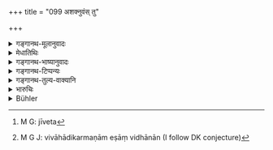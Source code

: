 +++
title = "099 अशक्नुवंस् तु"

+++

<details><summary>गङ्गानथ-मूलानुवादः</summary>

The Śūdra, unable to do service for twice-born people, and threatened with danger to his wife and sons, may subsist by the occupations of craftsmen.—(99)
</details>

<details><summary>मेधातिथिः</summary>

**कारुकाः** शिल्पिनः, सूदतन्तुवायादयः । तेषां कर्माणि पाकवयनादीनि प्रसिद्धानि । तैर् जीवेत्[^१९८] । **पुत्रदारात्ययस्** तद्भरणासमर्थता । एतेन धनतन्त्रभङ्गेन तस्यापदि विवाहादिविधानात् कर्मणाम् एषां[^१९९] निकृष्टतानुमीयते ॥ १०.९९ ॥


[^१९९]:
     M G J: vivāhādikarmaṇām eṣāṃ vidhānān (I follow DK conjecture)


[^१९८]:
     M G: jīveta
</details>

<details><summary>गङ्गानथ-भाष्यानुवादः</summary>

‘*Craftsmen*’— such as cooks, weavers, and the like; the occupations of these are *cooking, weaving* and so forth. By these, ‘*he may subsist*.’

‘*Danger to wife and sons*’—*i.e*., incapability of maintaining them.

This shows that Handicrafts are very low occupations, since even for the
*Śūdra* these have been permitted only when all other property is lost
and the man is in dire distress.—(99)
</details>

<details><summary>गङ्गानथ-टिप्पन्यः</summary>

This verse is quoted in *Madanapārijāta* (p. 233).
</details>

<details><summary>गङ्गानथ-तुल्य-वाक्यानि</summary>

**(verses 10.99-100)  
**

*Gautama* (10.57, 60).—‘From the higher castes, he shall seek to obtain
his livelihood; and he may live by the mechanical arts.’

*Viṣṇu* (2.14).—‘For the Śūdra, all branches of art.’

*Yājñavalkya* (1.120).—‘For the Śūdra, attending upon the twice-born has
been ordained; being unable to maintain himself by that, he shall become
a trader; or he shall live by the various arts, always doing what is
good for the twice-born.’

\[See under 121-122 below.\]
</details>

<details><summary>भारुचिः</summary>

एतस्माच् च विज्ञायते शूद्रकर्मन्भ्यः कारुकमर्माण्य् अत्यन्तनिकृष्टानि, वर्नापशदानां वृत्तिः ॥ १०.९९ ॥
</details>

<details><summary>Bühler</summary>

099	But a Sudra, being unable to find service with the twice-born and threatened with the loss of his sons and wife (through hunger), may maintain himself by handicrafts.
</details>

